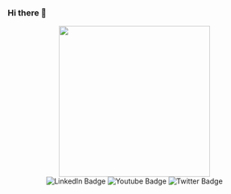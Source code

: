### Hi there 👋

<div id="header"  align="center">
    <img src="https://media.giphy.com/media/3kPDmoWdBpQPNhCnUG/giphy.gif" width="300"/>
    <div id="badges">
        <img src="https://img.shields.io/badge/LinkedIn-blue?style=for-the-badge&logo=linkedin&logoColor=white" alt="LinkedIn Badge"/>
        <img src="https://img.shields.io/badge/YouTube-red?style=for-the-badge&logo=youtube&logoColor=white" alt="Youtube Badge"/>
        <img src="https://img.shields.io/badge/Twitter-blue?style=for-the-badge&logo=twitter&logoColor=white" alt="Twitter Badge"/>
    </div>
</div>


<!--
**Ebenezer000/Ebenezer000** is a ✨ _special_ ✨ repository because its `README.md` (this file) appears on your GitHub profile.

Here are some ideas to get you started:

- 🔭 I’m currently working on ...
- 🌱 I’m currently learning ...
- 👯 I’m looking to collaborate on ...
- 🤔 I’m looking for help with ...
- 💬 Ask me about ...
- 📫 How to reach me: ...
- 😄 Pronouns: ...
- ⚡ Fun fact: ...
-->
